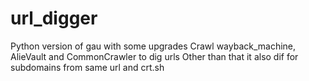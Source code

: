 # url_digger
Python version of gau with some upgrades
Crawl wayback_machine, AlieVault and CommonCrawler to dig urls
Other than that it also dif for subdomains from same url and crt.sh
